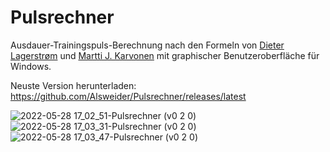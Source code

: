 # Pulsrechner
Ausdauer-Trainingspuls-Berechnung nach den Formeln von [Dieter Lagerstrøm](http://www.medizinfo.de/sportmedizin/tipps/trainingspuls.shtml) und [Martti J. Karvonen](https://de.wikipedia.org/wiki/Karvonen-Formel) mit graphischer Benutzeroberfläche für Windows. 

Neuste Version herunterladen: https://github.com/Alsweider/Pulsrechner/releases/latest

![2022-05-28 17_02_51-Pulsrechner (v0 2 0)](https://user-images.githubusercontent.com/30653982/170831613-86cd3c52-ea82-4b58-97c8-a250d6fc3bfe.jpg)
![2022-05-28 17_03_31-Pulsrechner (v0 2 0)](https://user-images.githubusercontent.com/30653982/170831622-5876250d-aba9-45ac-8a15-beac0081b03f.jpg)
![2022-05-28 17_03_47-Pulsrechner (v0 2 0)](https://user-images.githubusercontent.com/30653982/170831632-f21803bb-59d1-4da8-bd2f-b970fb82c471.jpg)
